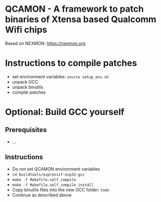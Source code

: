 # QCAMON - A framework to patch binaries of Xtensa based Qualcomm Wifi chips
Based on NEXMON: https://nexmon.org

# Instructions to compile patches
* set environment variables: `source setup_env.sh`
* unpack GCC
* unpack binutils
* compile patches

# Optional: Build GCC yourself
## Prerequisites
* ...
## Instructions
* Do _not_ set QCAMON environment variables
* `cd buildtools/espressif-esp32-gcc`
* `make -f Makefile.self_compile`
* `make -f Makefile.self_compile install`
* Copy binutils files into the new GCC folder: `todo`
* Continue as described above
